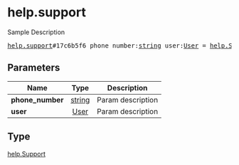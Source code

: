 # help.support

Sample Description

<pre>
<a href="../constructor/help.support.md">help.support</a>#17c6b5f6 phone_number:<a href="../type/string.md">string</a> user:<a href="../type/User.md">User</a> = <a href="../type/help.Support.md">help.Support</a>;
</pre>
## Parameters

| Name | Type | Description |
|------|:----:|-------------|
| **phone_number** | <a href="../type/string.md">string</a> | Param description |
| **user** | <a href="../type/User.md">User</a> | Param description |

## Type

<a href="../type/help.Support.md">help.Support</a>

